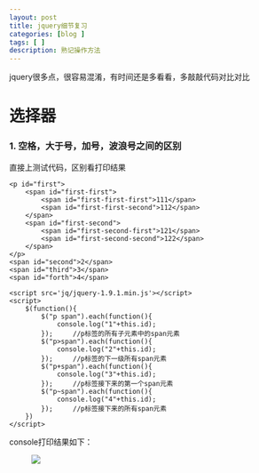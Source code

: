 ```yaml
---
layout: post
title: jquery细节复习
categories: [blog ]
tags: [ ]
description: 熟记操作方法
---
```


jquery很多点，很容易混淆，有时间还是多看看，多敲敲代码对比对比

# 选择器

### 1. 空格，大于号，加号，波浪号之间的区别

直接上测试代码，区别看打印结果

	<p id="first">
		<span id="first-first">
			<span id="first-first-first">111</span>
			<span id="first-first-second">112</span>
		</span>
		<span id="first-second">
			<span id="first-second-first">121</span>
			<span id="first-second-second">122</span>
		</span>
	</p>
	<span id="second">2</span>
	<span id="third">3</span>
	<span id="forth">4</span>

	<script src='jq/jquery-1.9.1.min.js'></script>
	<script>
		$(function(){
			$("p span").each(function(){
				console.log("1"+this.id);
			});		//p标签的所有子元素中的span元素
			$("p>span").each(function(){
				console.log("2"+this.id);
			});		//p标签的下一级所有span元素
			$("p+span").each(function(){
				console.log("3"+this.id);
			});		//p标签接下来的第一个span元素
			$("p~span").each(function(){
				console.log("4"+this.id);
			});		//p标签接下来的所有span元素
		})
	</script>

console打印结果如下：

<figure>
        <img src="https://lo56ve.github.io/img/console.jpg">
</figure>